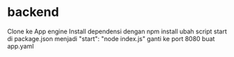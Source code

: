 # backend

Clone ke App engine
Install dependensi dengan npm install
ubah script start di package.json menjadi "start": "node index.js"
ganti ke port 8080
buat app.yaml
